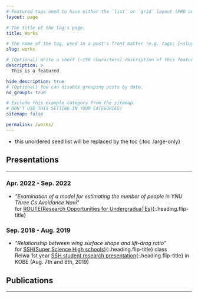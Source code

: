 ```yaml
---
# Featured tags need to have either the `list` or `grid` layout (PRO only).
layout: page

# The title of the tag's page.
title: Works

# The name of the tag, used in a post's front matter (e.g. tags: [<slug>]).
slug: works

# (Optional) Write a short (~150 characters) description of this featured tag.
description: >
  This is a featured 

hide_description: true
# (Optional) You can disable grouping posts by date.
no_groups: true

# Exclude this example category from the sitemap.
# DON'T USE THIS SETTING IN YOUR CATEGORIES!
sitemap: false

permalink: /works/
---
```


* this unordered seed list will be replaced by the toc 
{:toc .large-only}

## Presentations
----------------------------------------------------------------
### Apr. 2022 - Sep. 2022
* *"Examination of a model for estimating the number of people in YNU Three Cs Avoidance Navi"* <br>
for [ROUTE(Research Opportunities for UndergraduaTEs)]{:.heading.flip-title}

### Sep. 2018 - Aug. 2019
* *"Relationship between wing surface shape and lift-drag ratio"* <br>
for [SSH(Super Science High schools)]{:.heading.flip-title} class <br>
Reiwa 1st year [SSH student research presentation]{:.heading.flip-title} in KOBE (Aug. 7th and 8th, 2019)


## Publications
----------------------------------------------------------------



[ROUTE(Research Opportunities for UndergraduaTEs)]: http://es-route.ynu.ac.jp/

[SSH(Super Science High schools)]: https://www.jst.go.jp/cpse/ssh/index.html

[SSH student research presentation]: https://www.jst.go.jp/cpse/ssh/ssh/public/sshevent.html 

